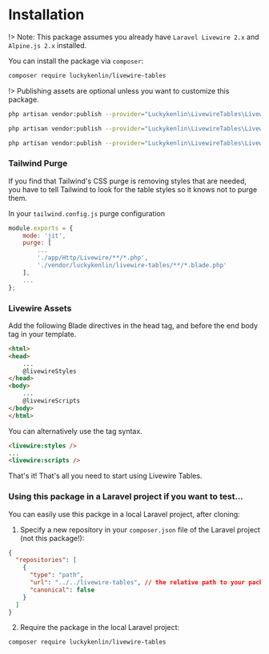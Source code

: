 # Installation

!> Note: This package assumes you already have `Laravel Livewire 2.x` and `Alpine.js 2.x` installed.

You can install the package via `composer`:

```bash
composer require luckykenlin/livewire-tables
```

!> Publishing assets are optional unless you want to customize this package.

```bash
php artisan vendor:publish --provider="Luckykenlin\LivewireTables\LivewireTablesServiceProvider" --tag=livewire-tables-config

php artisan vendor:publish --provider="Luckykenlin\LivewireTables\LivewireTablesServiceProvider" --tag=livewire-tables-views

php artisan vendor:publish --provider="Luckykenlin\LivewireTables\LivewireTablesServiceProvider" --tag=livewire-tables-translations
```

### Tailwind Purge

If you find that Tailwind's CSS purge is removing styles that are needed, you have to tell Tailwind to look for the table styles so it knows not to purge them.

In your `tailwind.config.js` purge configuration

```javascript
module.exports = {
    mode: 'jit',
    purge: [
        ...
        './app/Http/Livewire/**/*.php',
        './vendor/luckykenlin/livewire-tables/**/*.blade.php'
    ],
    ...
};
```


### Livewire Assets

Add the following Blade directives in the head tag, and before the end body tag in your template.

```html
<html>
<head>
    ...
    @livewireStyles
</head>
<body>
    ...
    @livewireScripts
</body>
</html>
```

You can alternatively use the tag syntax.

```html
<livewire:styles />
...
<livewire:scripts />
```

That's it! That's all you need to start using Livewire Tables.

### Using this package in a Laravel project if you want to test...

You can easily use this packge in a local Laravel project, after cloning:

1. Specify a new repository in your `composer.json` file of the Laravel project (not this package!):

```json
{
  "repositories": [
    {
      "type": "path",
      "url": "../../livewire-tables", // the relative path to your package
      "canonical": false
    }
  ]
}
```

2. Require the package in the local Laravel project:

```bash
composer require luckykenlin/livewire-tables
```



